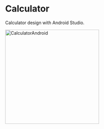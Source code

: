 # Calculator
Calculator design with Android Studio.

<img align="center" alt="CalculatorAndroid" width="300" src="https://i.postimg.cc/wxRMJXqY/Calculator.png">
